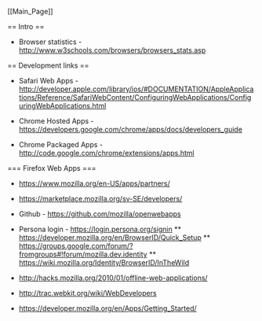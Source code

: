 [[Main_Page]]


== Intro ==

* Browser statistics -http://www.w3schools.com/browsers/browsers_stats.asp


== Development links ==

* Safari Web Apps - http://developer.apple.com/library/ios/#DOCUMENTATION/AppleApplications/Reference/SafariWebContent/ConfiguringWebApplications/ConfiguringWebApplications.html

* Chrome Hosted Apps - https://developers.google.com/chrome/apps/docs/developers_guide

* Chrome Packaged Apps -http://code.google.com/chrome/extensions/apps.html


=== Firefox Web Apps ===

* https://www.mozilla.org/en-US/apps/partners/
* https://marketplace.mozilla.org/sv-SE/developers/

* Github - https://github.com/mozilla/openwebapps

* Persona login - https://login.persona.org/signin
** https://developer.mozilla.org/en/BrowserID/Quick_Setup
** https://groups.google.com/forum/?fromgroups#!forum/mozilla.dev.identity
** https://wiki.mozilla.org/Identity/BrowserID/InTheWild

* http://hacks.mozilla.org/2010/01/offline-web-applications/
* http://trac.webkit.org/wiki/WebDevelopers
* https://developer.mozilla.org/en/Apps/Getting_Started/
